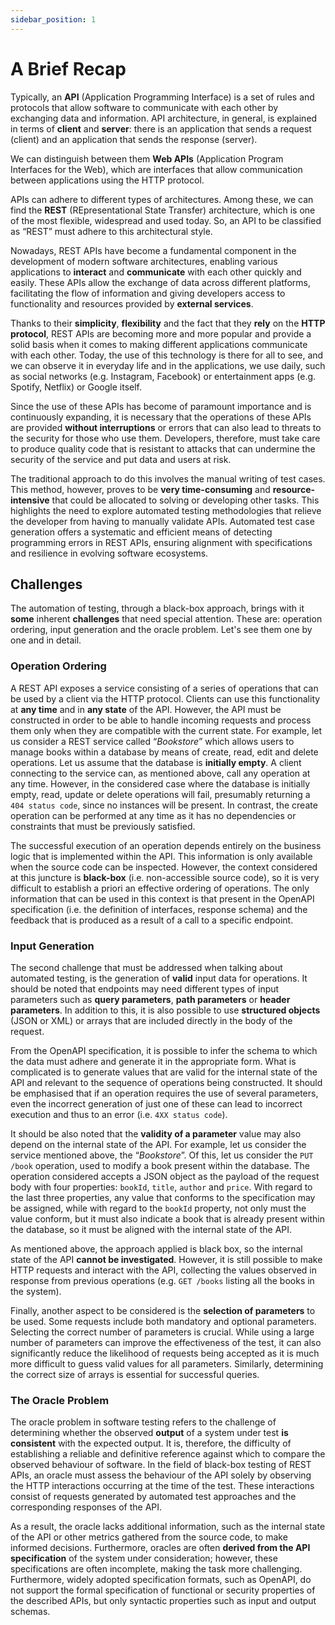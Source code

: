 ```yaml
---
sidebar_position: 1
---
```


# A Brief Recap

Typically, an **API** (Application Programming Interface) is a set of rules and protocols that allow software to communicate with each other by exchanging data and information. API architecture, in general, is explained in terms of **client** and **server**: there is an application that sends a request (client) and an application that sends the response (server).

We can distinguish between them **Web APIs** (Application Program Interfaces for the Web), which are interfaces that allow communication between applications using the HTTP protocol.   

APIs can adhere to different types of architectures. Among these, we can find the **REST** (REpresentational State Transfer) architecture, which is one of the most flexible, widespread and used today. So, an API to be classified as “REST” must adhere to this architectural style.   

Nowadays, REST APIs have become a fundamental component in the development of modern software architectures, enabling various applications to **interact** and **communicate** with each other quickly and easily.  These APIs allow the exchange of data across different platforms, facilitating the flow of information and giving developers access to functionality and resources provided by **external services**.

Thanks to their **simplicity**, **flexibility** and the fact that they **rely** on the **HTTP protocol**, REST APIs are becoming more and more popular and provide a solid basis when it comes to making different applications communicate with each other. Today, the use of this technology is there for all to see, and we can observe it in everyday life and in the applications, we use daily, such as social networks (e.g. Instagram, Facebook) or entertainment apps (e.g. Spotify, Netflix) or Google itself. 

Since the use of these APIs has become of paramount importance and is continuously expanding, it is necessary that the operations of these APIs are provided **without interruptions** or errors that can also lead to threats to the security for those who use them. Developers, therefore, must take care to produce quality code that is resistant to attacks that can undermine the security of the service and put data and users at risk.

The traditional approach to do this involves the manual writing of test cases. This method, however, proves to be **very time-consuming** and **resource-intensive** that could be allocated to solving or developing other tasks. This highlights the need to explore automated testing methodologies that relieve the developer from having to manually validate APIs. Automated test case generation offers a systematic and efficient means of detecting programming errors in REST APIs, ensuring alignment with specifications and resilience in evolving software ecosystems.   

## Challenges
The automation of testing, through a black-box approach, brings with it **some** inherent **challenges** that need special attention. These are: operation ordering, input generation and the oracle problem. Let's see them one by one and in detail. 

### Operation Ordering
A REST API exposes a service consisting of a series of operations that can be used by a client via the HTTP protocol. Clients can use this functionality at **any time** and in **any state** of the API. However, the API must be constructed in order to be able to handle incoming requests and process them only when they are compatible with the current state. For example, let us consider a REST service called “*Bookstore*” which allows users to manage books within a database by means of create, read, edit and delete operations. Let us assume that the database is **initially empty**. A client connecting to the service can, as mentioned above, call any operation at any time. However, in the considered case where the database is initially empty, read, update or delete operations will fail, presumably returning a ```404 status code```, since no instances will be present. In contrast, the create operation can be performed at any time as it has no dependencies or constraints that must be previously satisfied.   

The successful execution of an operation depends entirely on the business logic that is implemented within the API. This information is only available when the source code can be inspected. However, the context considered at this juncture is **black-box** (i.e. non-accessible source code), so it is very difficult to establish a priori an effective ordering of operations. The only information that can be used in this context is that present in the OpenAPI specification (i.e. the definition of interfaces, response schema) and the feedback that is produced as a result of a call to a specific endpoint.

### Input Generation
The second challenge that must be addressed when talking about automated testing, is the generation of **valid** input data for operations. It should be noted that endpoints may need different types of input parameters such as **query parameters**, **path parameters** or **header parameters**. In addition to this, it is also possible to use **structured objects** (JSON or XML) or arrays that are included directly in the body of the request.   

From the OpenAPI specification, it is possible to infer the schema to which the data must adhere and generate it in the appropriate form. What is complicated is to generate values that are valid for the internal state of the API and relevant to the sequence of operations being constructed. It should be emphasised that if an operation requires the use of several parameters, even the incorrect generation of just one of these can lead to incorrect execution and thus to an error (i.e. ```4XX status code```).   

It should be also noted that the **validity of a parameter** value may also depend on the internal state of the API. For example, let us consider the service mentioned above, the “*Bookstore*”. Of this, let us consider the ```PUT /book``` operation, used to modify a book present within the database. The operation considered accepts a JSON object as the payload of the request body with four properties: ```bookId```, ```title```, ```author``` and ```price```. With regard to the last three properties, any value that conforms to the specification may be assigned, while with regard to the ```bookId``` property, not only must the value conform, but it must also indicate a book that is already present within the database, so it must be aligned with the internal state of the API.   

As mentioned above, the approach applied is black box, so the internal state of the API **cannot be investigated**. However, it is still possible to make HTTP requests and interact with the API, collecting the values observed in response from previous operations (e.g. ```GET /books``` listing all the books in the system).   

Finally, another aspect to be considered is the **selection of parameters** to be used. Some requests include both mandatory and optional parameters. Selecting the correct number of parameters is crucial. While using a large number of parameters can improve the effectiveness of the test, it can also significantly reduce the likelihood of requests being accepted as it is much more difficult to guess valid values for all parameters. Similarly, determining the correct size of arrays is essential for successful queries.

### The Oracle Problem
The oracle problem in software testing refers to the challenge of determining whether the observed **output** of a system under test **is consistent** with the expected output. It is, therefore, the difficulty of establishing a reliable and definitive reference against which to compare the observed behaviour of software. In the field of black-box testing of REST APIs, an oracle must assess the behaviour of the API solely by observing the HTTP interactions occurring at the time of the test. These interactions consist of requests generated by automated test approaches and the corresponding responses of the API.   

As a result, the oracle lacks additional information, such as the internal state of the API or other metrics gathered from the source code, to make informed decisions. Furthermore, oracles are often **derived from the API specification** of the system under consideration; however, these specifications are often incomplete, making the task more challenging. Furthermore, widely adopted specification formats, such as OpenAPI, do not support the formal specification of functional or security properties of the described APIs, but only syntactic properties such as input and output schemas. 